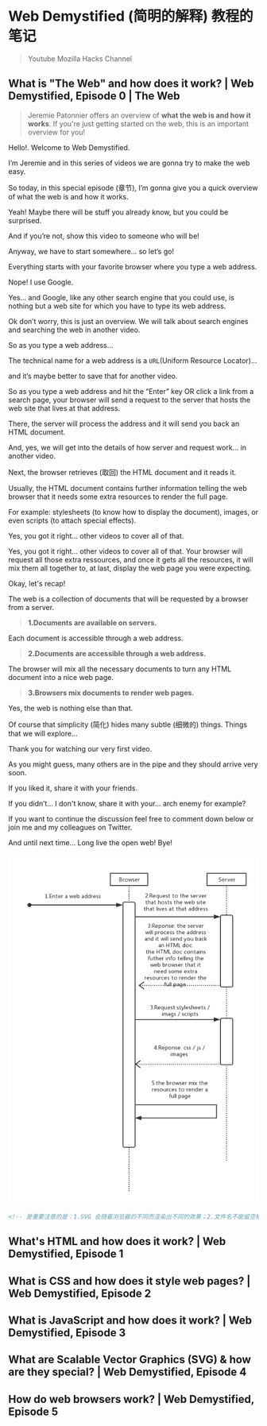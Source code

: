 # Web Demystified (简明的解释) 教程的笔记  
> Youtube Mozilla Hacks Channel  

## What is "The Web" and how does it work? | Web Demystified, Episode 0 | The Web
> Jeremie Patonnier offers an overview of **what the web is and how it works**. If you're just getting started on the web, this is an important overview for you!  

Hello!. Welcome to Web Demystified.  

I’m Jeremie and in this series of videos we are gonna try to make the web easy.  

So today, in this special episode (章节), I’m gonna give you a quick overview of what the web is and how it works.  

Yeah! Maybe there will be stuff you already know, but you could be surprised.  

And if you’re not, show this video to someone who will be!  

Anyway, we have to start somewhere… so let’s go!  

Everything starts with your favorite browser where you type a web address.  

Nope! I use Google.  

Yes… and Google, like any other search engine that you could use, is nothing but a web site for which you have to type its web address.  

Ok don’t worry, this is just an overview. We will talk about search engines and searching the web in another video.  

So as you type a web address…  

The technical name for a web address is a `URL`(Uniform Resource Locator)…  

and it’s maybe better to save that for another video.  

So as you type a web address and hit the “Enter” key  OR click a link from a search page, your browser will send a request to the server that hosts the web site that lives at that address.  

There, the server will process the address and it will send you back an HTML document.  

And, yes, we will get into the details of how server and request work… in another video.  

Next, the browser retrieves (取回) the HTML document and it reads it.  

Usually, the HTML document contains further information telling the web browser that it needs some extra resources to render the full page.  

For example: stylesheets (to know how to display the document), images, or even scripts (to attach special effects).  

Yes, you got it right… other videos to cover all of that.  

Yes, you got it right… other videos to cover all of that. Your browser will request all those extra ressources, and once it gets all the resources, it will mix them all together to, at last, display the web page you were expecting.   

Okay, let's recap!  

The web is a collection of documents that will be requested by a browser from a server.  
> **1.Documents are available on servers.**  

Each document is accessible through a web address.  
> **2.Documents are accessible through a web address.**  

The browser will mix all the necessary documents to turn any HTML document into a nice web page.  
> **3.Browsers mix documents to render web pages.**  

Yes, the web is nothing else than that.  

Of course that simplicity (简化) hides many subtle (细微的) things. Things that we will explore…

Thank you for watching our very first video.  

As you might guess, many others are in the pipe and they should arrive very soon.  

If you liked it, share it with your friends.  

If you didn’t… I don't know, share it with your… arch enemy for example?  

If you want to continue the discussion feel free to comment down below or join me and my colleagues on Twitter.  

And until next time… Long live the open web! Bye!  

![What the web is and how it works.](images/what-the-web-is-and-how-it-works.png)  

```html
<!-- 是重要注意的是：1.SVG 会随着浏览器的不同而渲染出不同的效果；2.文件名不能留空格。 -->

```





## What's HTML and how does it work? | Web Demystified, Episode 1  



## What is CSS and how does it style web pages? | Web Demystified, Episode 2  



## What is JavaScript and how does it work? | Web Demystified, Episode 3  



## What are Scalable Vector Graphics (SVG) & how are they special? | Web Demystified, Episode 4  



## How do web browsers work? | Web Demystified, Episode 5  





